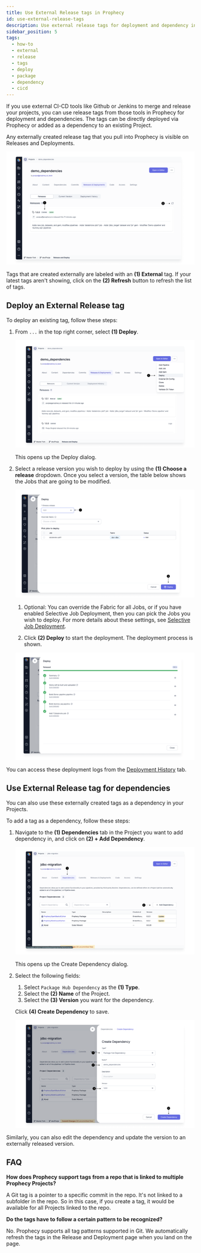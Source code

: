 ```yaml
---
title: Use External Release tags in Prophecy
id: use-external-release-tags
description: Use external release tags for deployment and dependency in Prophecy
sidebar_position: 5
tags:
  - how-to
  - external
  - release
  - tags
  - deploy
  - package
  - dependency
  - cicd
---
```


If you use external CI-CD tools like Github or Jenkins to merge and release your projects, you can use release tags from those tools in Prophecy for deployment and dependencies. The tags can be directly deployed via Prophecy or added as a dependency to an existing Project.

Any externally created release tag that you pull into Prophecy is visible on Releases and Deployments.

![External_tags_list](img/external_release_tag_list.png)

Tags that are created externally are labeled with an **(1) External** tag. If your latest tags aren't showing, click on the **(2) Refresh** button to refresh the list of tags.

## Deploy an External Release tag

To deploy an existing tag, follow these steps:

1. From `...` in the top right corner, select **(1) Deploy**.

   ![Deploy_button](img/external_release_tag_deploy.png)

   This opens up the Deploy dialog.

2. Select a release version you wish to deploy by using the **(1) Choose a release** dropdown. Once you select a version, the table below shows the Jobs that are going to be modified.

   ![Deploy_start](img/external_release_tag_deploy_start.png)

   1. Optional: You can override the Fabric for all Jobs, or if you have enabled Selective Job Deployment, then you can pick the Jobs you wish to deploy. For more details about these settings, see [Selective Job Deployment](./deployment.md#selective-job-deployment).

   2. Click **(2) Deploy** to start the deployment. The deployment process is shown.

   ![Deploy_finished](img/external_release_tag_deploy_complete.png)

You can access these deployment logs from the [Deployment History](./deployment.md#deployment-history) tab.

## Use External Release tag for dependencies

You can also use these externally created tags as a dependency in your Projects.

To add a tag as a dependency, follow these steps:

1. Navigate to the **(1) Dependencies** tab in the Project you want to add dependency in, and click on **(2) + Add Dependency**.

   ![Add_dependency](img/external_release_tag_dependency.png)

   This opens up the Create Dependency dialog.

2. Select the following fields:

   1. Select `Package Hub Dependency` as the **(1) Type**.
   2. Select the **(2) Name** of the Project.
   3. Select the **(3) Version** you want for the dependency.

   Click **(4) Create Dependency** to save.

   ![Add_dependency_2](img/external_release_tag_create_dependency.png)

Similarly, you can also edit the dependency and update the version to an externally released version.

## FAQ

**How does Prophecy support tags from a repo that is linked to multiple Prophecy Projects?**

A Git tag is a pointer to a specific commit in the repo. It's not linked to a subfolder in the repo. So in this case, if you create a tag, it would be available for all Projects linked to the repo.

**Do the tags have to follow a certain pattern to be recognized?**

No. Prophecy supports all tag patterns supported in Git. We automatically refresh the tags in the Release and Deployment page when you land on the page.

